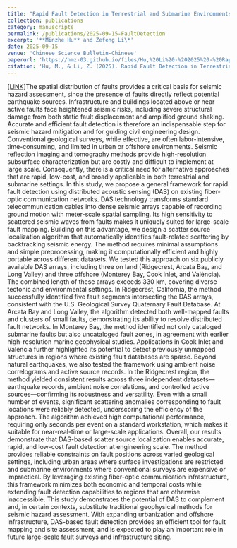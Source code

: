 ```yaml
---
title: "Rapid Fault Detection in Terrestrial and Submarine Environments with Fiber-Optic Sensing"
collection: publications
category: manuscripts
permalink: /publications/2025-09-15-FaultDetection
excerpt: '**Minzhe Hu** and Zefeng Li\*'
date: 2025-09-15
venue: 'Chinese Science Bulletin-Chinese'
paperurl: 'https://hmz-03.github.io/files/Hu,%20Li%20-%202025%20-%20Rapid%20fault%20detection%20on%20terrestrial%20and%20submarine%20environments%20with%20fiber-optic%20sensing.pdf'
citation: 'Hu, M., & Li, Z. (2025). Rapid Fault Detection in Terrestrial and Submarine Environments with Fiber-Optic Sensing. Chinese Science Bulletin-Chinese, accepted. [胡敏哲, 李泽峰. 基于分布式光纤振动传感的陆地和海底断层快速探测. 科学通报, 接收]. (https://doi.org/10.1360/CSB-2025-0624).'
---
```


[[LINK]](https://www.sciengine.com/CSB/doi/10.1360/CSB-2025-0624)The spatial distribution of faults provides a critical basis for seismic hazard assessment, since the presence of faults directly reflect potential earthquake sources. Infrastructure and buildings located above or near active faults face heightened seismic risks, including severe structural damage from both static fault displacement and amplified ground shaking. Accurate and efficient fault detection is therefore an indispensable step for seismic hazard mitigation and for guiding civil engineering design. Conventional geological surveys, while effective, are often labor-intensive, time-consuming, and limited in urban or offshore environments. Seismic reflection imaging and tomography methods provide high-resolution subsurface characterization but are costly and difficult to implement at large scale. Consequently, there is a critical need for alternative approaches that are rapid, low-cost, and broadly applicable in both terrestrial and submarine settings.
In this study, we propose a general framework for rapid fault detection using distributed acoustic sensing (DAS) on existing fiber-optic communication networks. DAS technology transforms standard telecommunication cables into dense seismic arrays capable of recording ground motion with meter-scale spatial sampling. Its high sensitivity to scattered seismic waves from faults makes it uniquely suited for large-scale fault mapping. Building on this advantage, we design a scatter source localization algorithm that automatically identifies fault-related scattering by backtracking seismic 
energy. The method requires minimal assumptions and simple preprocessing, making it computationally efficient and highly portable across different datasets.
We tested this approach on six publicly available DAS arrays, including three on land (Ridgecrest, Arcata Bay, and Long Valley) and three offshore (Monterey Bay, Cook Inlet, and València). The combined length of these arrays exceeds 330 km, covering diverse tectonic and environmental settings. In Ridgecrest, California, the method successfully identified five fault segments intersecting the DAS arrays, consistent with the U.S. Geological Survey Quaternary Fault Database. At Arcata Bay and Long Valley, the algorithm detected both well-mapped faults and clusters of small faults, demonstrating its ability to resolve distributed fault networks. In Monterey Bay, the method identified not only cataloged submarine faults but also uncataloged fault zones, in agreement with earlier high-resolution marine geophysical studies. Applications in Cook Inlet and València further highlighted its potential to detect previously unmapped structures in regions where existing fault databases are sparse. 
Beyond natural earthquakes, we also tested the framework using ambient noise correlograms and active source records. In the Ridgecrest region, the method yielded consistent results across three independent datasets—earthquake records, ambient noise correlations, and controlled active sources—confirming its robustness and versatility. Even with a small number of events, significant scattering anomalies corresponding to fault locations were reliably detected, underscoring the efficiency of the approach. The algorithm achieved high computational performance, requiring only seconds per event on a standard workstation, which makes it suitable for near-real-time or large-scale applications.
Overall, our results demonstrate that DAS-based scatter source localization enables accurate, rapid, and low-cost fault detection at engineering scale. The method provides reliable constraints on fault positions across varied geological settings, including urban areas where surface investigations are restricted and submarine environments where conventional surveys are expensive or impractical. By leveraging existing fiber-optic communication infrastructure, this framework minimizes both economic and temporal costs while extending fault detection capabilities to regions that are otherwise inaccessible. 
This study demonstrates the potential of DAS to complement and, in certain contexts, substitute traditional geophysical methods for seismic hazard assessment. With expanding urbanization and offshore infrastructure, DAS-based fault detection provides an efficient tool for fault mapping and site assessment, and is expected to play an important role in future large-scale fault surveys and infrastructure siting.
